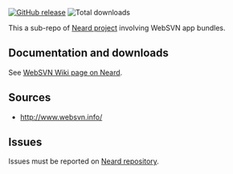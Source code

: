 [![GitHub release](https://img.shields.io/github/release/crazy-max/neard-app-websvn.svg?style=flat-square)](https://github.com/crazy-max/neard-app-websvn/releases/latest)
![Total downloads](https://img.shields.io/github/downloads/crazy-max/neard-app-websvn/total.svg?style=flat-square)

This a sub-repo of [Neard project](https://github.com/crazy-max/neard) involving WebSVN app bundles.

## Documentation and downloads

See [WebSVN Wiki page on Neard](https://github.com/crazy-max/neard/wiki/appWebSVN).

## Sources

* http://www.websvn.info/

## Issues

Issues must be reported on [Neard repository](https://github.com/crazy-max/neard/issues).
